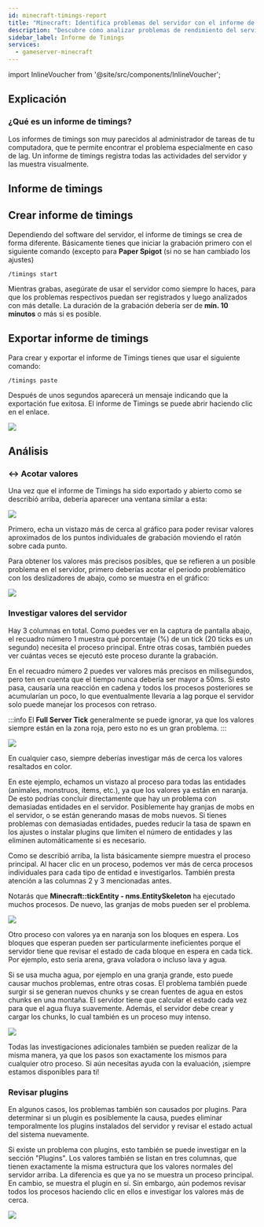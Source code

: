 ```yaml
---
id: minecraft-timings-report
title: "Minecraft: Identifica problemas del servidor con el informe de timings"
description: "Descubre cómo analizar problemas de rendimiento del servidor usando informes de timings para detectar lag y optimizar tu servidor → Aprende más ahora"
sidebar_label: Informe de Timings
services:
  - gameserver-minecraft
---
```


import InlineVoucher from '@site/src/components/InlineVoucher';

<InlineVoucher />

## Explicación

### ¿Qué es un informe de timings?

Los informes de timings son muy parecidos al administrador de tareas de tu computadora, que te permite encontrar el problema especialmente en caso de lag. Un informe de timings registra todas las actividades del servidor y las muestra visualmente.

## Informe de timings

## Crear informe de timings

Dependiendo del software del servidor, el informe de timings se crea de forma diferente. Básicamente tienes que iniciar la grabación primero con el siguiente comando (excepto para **Paper Spigot** (si no se han cambiado los ajustes)

`/timings start`

Mientras grabas, asegúrate de usar el servidor como siempre lo haces, para que los problemas respectivos puedan ser registrados y luego analizados con más detalle. La duración de la grabación debería ser de **mín. 10 minutos** o más si es posible.

## Exportar informe de timings

Para crear y exportar el informe de Timings tienes que usar el siguiente comando:

`/timings paste`

Después de unos segundos aparecerá un mensaje indicando que la exportación fue exitosa. El informe de Timings se puede abrir haciendo clic en el enlace.

![](https://screensaver01.zap-hosting.com/index.php/s/wpmB2jr2XCibHtY/preview)

## Análisis

### ↔️ Acotar valores

Una vez que el informe de Timings ha sido exportado y abierto como se describió arriba, debería aparecer una ventana similar a esta:

![](https://screensaver01.zap-hosting.com/index.php/s/9xMMtpr2jePk7B5/preview)

Primero, echa un vistazo más de cerca al gráfico para poder revisar valores aproximados de los puntos individuales de grabación moviendo el ratón sobre cada punto.

Para obtener los valores más precisos posibles, que se refieren a un posible problema en el servidor, primero deberías acotar el periodo problemático con los deslizadores de abajo, como se muestra en el gráfico:

![](https://screensaver01.zap-hosting.com/index.php/s/yfkbfqJdcQwbsiB/preview)

### Investigar valores del servidor

Hay 3 columnas en total. Como puedes ver en la captura de pantalla abajo, el recuadro número 1 muestra qué porcentaje (%) de un tick (20 ticks es un segundo) necesita el proceso principal. Entre otras cosas, también puedes ver cuántas veces se ejecutó este proceso durante la grabación.

En el recuadro número 2 puedes ver valores más precisos en milisegundos, pero ten en cuenta que el tiempo nunca debería ser mayor a 50ms. Si esto pasa, causaría una reacción en cadena y todos los procesos posteriores se acumularían un poco, lo que eventualmente llevaría a lag porque el servidor solo puede manejar los procesos con retraso.

:::info
El **Full Server Tick** generalmente se puede ignorar, ya que los valores siempre están en la zona roja, pero esto no es un gran problema.
:::

![](https://screensaver01.zap-hosting.com/index.php/s/gLkFeTek6yR5tME/preview)

En cualquier caso, siempre deberías investigar más de cerca los valores resaltados en color.

En este ejemplo, echamos un vistazo al proceso para todas las entidades (animales, monstruos, ítems, etc.), ya que los valores ya están en naranja. De esto podrías concluir directamente que hay un problema con demasiadas entidades en el servidor.
Posiblemente hay granjas de mobs en el servidor, o se están generando masas de mobs nuevos. Si tienes problemas con demasiadas entidades, puedes reducir la tasa de spawn en los ajustes o instalar plugins que limiten el número de entidades y las eliminen automáticamente si es necesario.

Como se describió arriba, la lista básicamente siempre muestra el proceso principal. Al hacer clic en un proceso, podemos ver más de cerca procesos individuales para cada tipo de entidad e investigarlos. También presta atención a las columnas 2 y 3 mencionadas antes.

Notarás que **Minecraft::tickEntity - nms.EntitySkeleton** ha ejecutado muchos procesos. De nuevo, las granjas de mobs pueden ser el problema.

![](https://screensaver01.zap-hosting.com/index.php/s/fZzeemocpsNfxXL/preview)

Otro proceso con valores ya en naranja son los bloques en espera. Los bloques que esperan pueden ser particularmente ineficientes porque el servidor tiene que revisar el estado de cada bloque en espera en cada tick. Por ejemplo, esto sería arena, grava voladora o incluso lava y agua.

Si se usa mucha agua, por ejemplo en una granja grande, esto puede causar muchos problemas, entre otras cosas. El problema también puede surgir si se generan nuevos chunks y se crean fuentes de agua en estos chunks en una montaña. El servidor tiene que calcular el estado cada vez para que el agua fluya suavemente. Además, el servidor debe crear y cargar los chunks, lo cual también es un proceso muy intenso.

![](https://screensaver01.zap-hosting.com/index.php/s/GWz98fTiknCkWZW)

Todas las investigaciones adicionales también se pueden realizar de la misma manera, ya que los pasos son exactamente los mismos para cualquier otro proceso. Si aún necesitas ayuda con la evaluación, ¡siempre estamos disponibles para ti!

### Revisar plugins

En algunos casos, los problemas también son causados por plugins. Para determinar si un plugin es posiblemente la causa, puedes eliminar temporalmente los plugins instalados del servidor y revisar el estado actual del sistema nuevamente.

Si existe un problema con plugins, esto también se puede investigar en la sección "Plugins". Los valores también se listan en tres columnas, que tienen exactamente la misma estructura que los valores normales del servidor arriba. La diferencia es que ya no se muestra un proceso principal. En cambio, se muestra el plugin en sí. Sin embargo, aún podemos revisar todos los procesos haciendo clic en ellos e investigar los valores más de cerca.

![](https://screensaver01.zap-hosting.com/index.php/s/CzitKykWC2dzExD)

<InlineVoucher />
